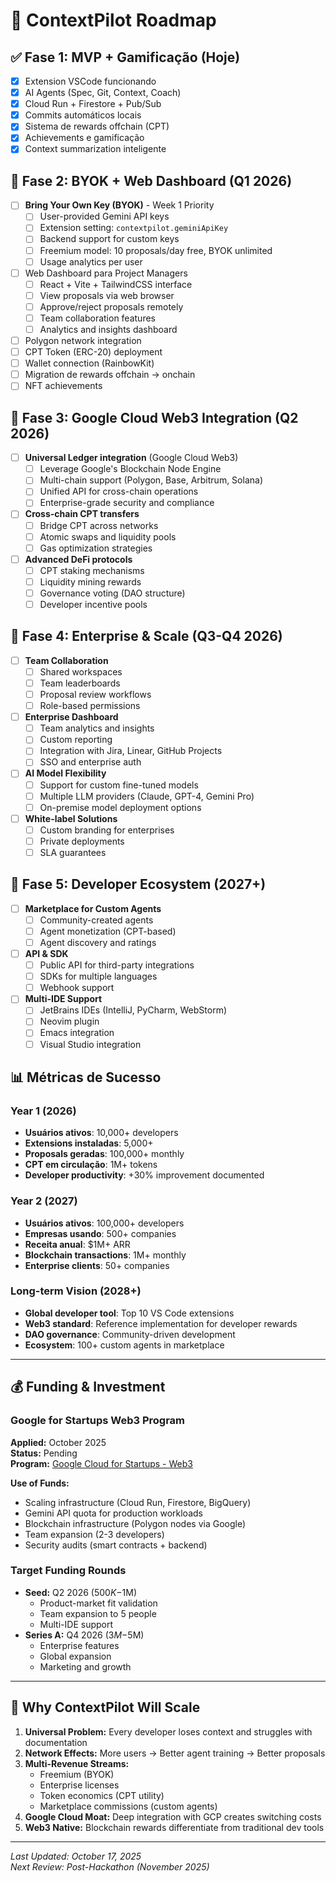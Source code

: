 # 🚀 ContextPilot Roadmap

## ✅ Fase 1: MVP + Gamificação (Hoje)
- [x] Extension VSCode funcionando
- [x] AI Agents (Spec, Git, Context, Coach)
- [x] Cloud Run + Firestore + Pub/Sub
- [x] Commits automáticos locais
- [x] Sistema de rewards offchain (CPT)
- [x] Achievements e gamificação
- [x] Context summarization inteligente

## 🔮 Fase 2: BYOK + Web Dashboard (Q1 2026)
- [ ] **Bring Your Own Key (BYOK)** - Week 1 Priority
  - [ ] User-provided Gemini API keys
  - [ ] Extension setting: `contextpilot.geminiApiKey`
  - [ ] Backend support for custom keys
  - [ ] Freemium model: 10 proposals/day free, BYOK unlimited
  - [ ] Usage analytics per user
- [ ] Web Dashboard para Project Managers
  - [ ] React + Vite + TailwindCSS interface
  - [ ] View proposals via web browser
  - [ ] Approve/reject proposals remotely
  - [ ] Team collaboration features
  - [ ] Analytics and insights dashboard
- [ ] Polygon network integration
- [ ] CPT Token (ERC-20) deployment
- [ ] Wallet connection (RainbowKit)
- [ ] Migration de rewards offchain → onchain
- [ ] NFT achievements

## 🌟 Fase 3: Google Cloud Web3 Integration (Q2 2026)
- [ ] **Universal Ledger integration** (Google Cloud Web3)
  - [ ] Leverage Google's Blockchain Node Engine
  - [ ] Multi-chain support (Polygon, Base, Arbitrum, Solana)
  - [ ] Unified API for cross-chain operations
  - [ ] Enterprise-grade security and compliance
- [ ] **Cross-chain CPT transfers**
  - [ ] Bridge CPT across networks
  - [ ] Atomic swaps and liquidity pools
  - [ ] Gas optimization strategies
- [ ] **Advanced DeFi protocols**
  - [ ] CPT staking mechanisms
  - [ ] Liquidity mining rewards
  - [ ] Governance voting (DAO structure)
  - [ ] Developer incentive pools

## 🎯 Fase 4: Enterprise & Scale (Q3-Q4 2026)
- [ ] **Team Collaboration**
  - [ ] Shared workspaces
  - [ ] Team leaderboards
  - [ ] Proposal review workflows
  - [ ] Role-based permissions
- [ ] **Enterprise Dashboard**
  - [ ] Team analytics and insights
  - [ ] Custom reporting
  - [ ] Integration with Jira, Linear, GitHub Projects
  - [ ] SSO and enterprise auth
- [ ] **AI Model Flexibility**
  - [ ] Support for custom fine-tuned models
  - [ ] Multiple LLM providers (Claude, GPT-4, Gemini Pro)
  - [ ] On-premise model deployment options
- [ ] **White-label Solutions**
  - [ ] Custom branding for enterprises
  - [ ] Private deployments
  - [ ] SLA guarantees

## 🚀 Fase 5: Developer Ecosystem (2027+)
- [ ] **Marketplace for Custom Agents**
  - [ ] Community-created agents
  - [ ] Agent monetization (CPT-based)
  - [ ] Agent discovery and ratings
- [ ] **API & SDK**
  - [ ] Public API for third-party integrations
  - [ ] SDKs for multiple languages
  - [ ] Webhook support
- [ ] **Multi-IDE Support**
  - [ ] JetBrains IDEs (IntelliJ, PyCharm, WebStorm)
  - [ ] Neovim plugin
  - [ ] Emacs integration
  - [ ] Visual Studio integration

## 📊 Métricas de Sucesso

### Year 1 (2026)
- **Usuários ativos**: 10,000+ developers
- **Extensions instaladas**: 5,000+
- **Proposals geradas**: 100,000+ monthly
- **CPT em circulação**: 1M+ tokens
- **Developer productivity**: +30% improvement documented

### Year 2 (2027)
- **Usuários ativos**: 100,000+ developers
- **Empresas usando**: 500+ companies
- **Receita anual**: $1M+ ARR
- **Blockchain transactions**: 1M+ monthly
- **Enterprise clients**: 50+ companies

### Long-term Vision (2028+)
- **Global developer tool**: Top 10 VS Code extensions
- **Web3 standard**: Reference implementation for developer rewards
- **DAO governance**: Community-driven development
- **Ecosystem**: 100+ custom agents in marketplace

---

## 💰 Funding & Investment

### Google for Startups Web3 Program
**Applied:** October 2025  
**Status:** Pending  
**Program:** [Google Cloud for Startups - Web3](https://cloud.google.com/startup/apply?pt=Web3)

**Use of Funds:**
- Scaling infrastructure (Cloud Run, Firestore, BigQuery)
- Gemini API quota for production workloads
- Blockchain infrastructure (Polygon nodes via Google)
- Team expansion (2-3 developers)
- Security audits (smart contracts + backend)

### Target Funding Rounds
- **Seed:** Q2 2026 ($500K-$1M)
  - Product-market fit validation
  - Team expansion to 5 people
  - Multi-IDE support
- **Series A:** Q4 2026 ($3M-$5M)
  - Enterprise features
  - Global expansion
  - Marketing and growth

---

## 🎯 Why ContextPilot Will Scale

1. **Universal Problem:** Every developer loses context and struggles with documentation
2. **Network Effects:** More users → Better agent training → Better proposals
3. **Multi-Revenue Streams:**
   - Freemium (BYOK)
   - Enterprise licenses
   - Token economics (CPT utility)
   - Marketplace commissions (custom agents)
4. **Google Cloud Moat:** Deep integration with GCP creates switching costs
5. **Web3 Native:** Blockchain rewards differentiate from traditional dev tools

---

*Last Updated: October 17, 2025*  
*Next Review: Post-Hackathon (November 2025)*
